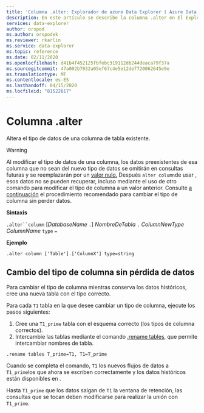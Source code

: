 ```yaml
---
title: 'Columna .alter: Explorador de azure Data Explorer ( Azure Data Explorer) Microsoft Docs'
description: En este artículo se describe la columna .alter en El Explorador de datos de Azure.
services: data-explorer
author: orspod
ms.author: orspodek
ms.reviewer: rkarlin
ms.service: data-explorer
ms.topic: reference
ms.date: 02/11/2020
ms.openlocfilehash: d41b4f452125fbfebc319112db244deaca79f37a
ms.sourcegitcommit: 47a002b7032a05ef67c4e5e12de7720062645e9e
ms.translationtype: MT
ms.contentlocale: es-ES
ms.lasthandoff: 04/15/2020
ms.locfileid: "81522617"
---
```

# <a name="alter-column"></a>Columna .alter

Altera el tipo de datos de una columna de tabla existente.

> [!WARNING]
> Al modificar el tipo de datos de una columna, los datos preexistentes de esa columna que no sean del nuevo tipo de datos se omitirán en consultas futuras y se reemplazarán por un [valor nulo.](../query/scalar-data-types/null-values.md) Después `alter column`de usar , esos datos no se pueden recuperar, incluso mediante el uso de otro comando para modificar el tipo de columna a un valor anterior.
> Consulte [a continuación](#changing-column-type-without-data-loss) el procedimiento recomendado para cambiar el tipo de columna sin perder datos.

**Sintaxis** 

`.alter``column` [*DatabaseName* `.`] *NombreDeTabla* `.` *ColumnNewType* *ColumnName* `type` `=`
 
**Ejemplo** 

```
.alter column ['Table'].['ColumnX'] type=string
```

## <a name="changing-column-type-without-data-loss"></a>Cambio del tipo de columna sin pérdida de datos

Para cambiar el tipo de columna mientras conserva los datos históricos, cree una nueva tabla con el tipo correcto.

Para cada `T1` tabla en la que desee cambiar un tipo de columna, ejecute los pasos siguientes:

1. Cree una `T1_prime` tabla con el esquema correcto (los tipos de columna correctos).
1. Intercambie las tablas mediante el comando [.rename tables,](rename-table-command.md) que permite intercambiar nombres de tabla.

```
.rename tables T_prime=T1, T1=T_prime
```

Cuando se completa el comando, `T1` los nuevos flujos de datos a `T1_prime`los que ahora se escriben correctamente y los datos históricos están disponibles en .

Hasta `T1_prime` que los datos salgan de `T1` la ventana de retención, las consultas que se tocan deben modificarse para realizar la unión con `T1_prime`.